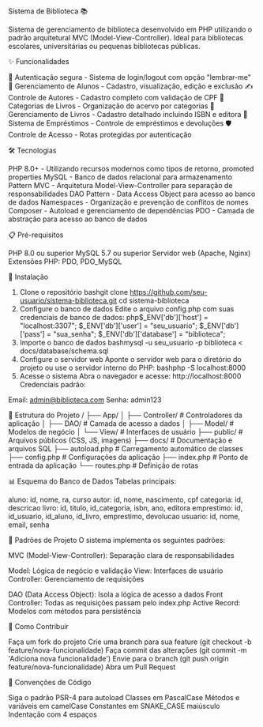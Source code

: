 Sistema de Biblioteca 📚

Sistema de gerenciamento de biblioteca desenvolvido em PHP utilizando o padrão arquitetural MVC (Model-View-Controller). Ideal para bibliotecas escolares, universitárias ou pequenas bibliotecas públicas.

✨ Funcionalidades

🔐 Autenticação segura - Sistema de login/logout com opção "lembrar-me"
👥 Gerenciamento de Alunos - Cadastro, visualização, edição e exclusão
✍️ Controle de Autores - Cadastro completo com validação de CPF
📑 Categorias de Livros - Organização do acervo por categorias
📖 Gerenciamento de Livros - Cadastro detalhado incluindo ISBN e editora
📅 Sistema de Empréstimos - Controle de empréstimos e devoluções
🛡️ Controle de Acesso - Rotas protegidas por autenticação

🛠️ Tecnologias

PHP 8.0+ - Utilizando recursos modernos como tipos de retorno, promoted properties
MySQL - Banco de dados relacional para armazenamento
Pattern MVC - Arquitetura Model-View-Controller para separação de responsabilidades
DAO Pattern - Data Access Object para acesso ao banco de dados
Namespaces - Organização e prevenção de conflitos de nomes
Composer - Autoload e gerenciamento de dependências
PDO - Camada de abstração para acesso ao banco de dados

📋 Pré-requisitos

PHP 8.0 ou superior
MySQL 5.7 ou superior
Servidor web (Apache, Nginx)
Extensões PHP: PDO, PDO_MySQL

🚀 Instalação
1. Clone o repositório
bashgit clone https://github.com/seu-usuario/sistema-biblioteca.git
cd sistema-biblioteca
2. Configure o banco de dados
Edite o arquivo config.php com suas credenciais de banco de dados:
php$_ENV['db']['host'] = "localhost:3307";
$_ENV['db']['user'] = "seu_usuario";
$_ENV['db']['pass'] = "sua_senha";
$_ENV['db']['database'] = "biblioteca";
3. Importe o banco de dados
bashmysql -u seu_usuario -p biblioteca < docs/database/schema.sql
4. Configure o servidor web
Aponte o servidor web para o diretório do projeto ou use o servidor interno do PHP:
bashphp -S localhost:8000
5. Acesse o sistema
Abra o navegador e acesse:
http://localhost:8000
Credenciais padrão:

Email: admin@biblioteca.com
Senha: admin123

📁 Estrutura do Projeto
/
├── App/
│   ├── Controller/     # Controladores da aplicação
│   ├── DAO/            # Camada de acesso a dados
│   ├── Model/          # Modelos de negócio
│   └── View/           # Interfaces de usuário
├── public/             # Arquivos públicos (CSS, JS, imagens)
├── docs/               # Documentação e arquivos SQL
├── autoload.php        # Carregamento automático de classes
├── config.php          # Configurações da aplicação
├── index.php           # Ponto de entrada da aplicação
└── routes.php          # Definição de rotas

📊 Esquema do Banco de Dados
Tabelas principais:

aluno: id, nome, ra, curso
autor: id, nome, nascimento, cpf
categoria: id, descricao
livro: id, titulo, id_categoria, isbn, ano, editora
emprestimo: id, id_usuario, id_aluno, id_livro, emprestimo, devolucao
usuario: id, nome, email, senha

🧩 Padrões de Projeto
O sistema implementa os seguintes padrões:

MVC (Model-View-Controller): Separação clara de responsabilidades

Model: Lógica de negócio e validação
View: Interfaces de usuário
Controller: Gerenciamento de requisições


DAO (Data Access Object): Isola a lógica de acesso a dados
Front Controller: Todas as requisições passam pelo index.php
Active Record: Modelos com métodos para persistência

🤝 Como Contribuir

Faça um fork do projeto
Crie uma branch para sua feature (git checkout -b feature/nova-funcionalidade)
Faça commit das alterações (git commit -m 'Adiciona nova funcionalidade')
Envie para o branch (git push origin feature/nova-funcionalidade)
Abra um Pull Request

📝 Convenções de Código

Siga o padrão PSR-4 para autoload
Classes em PascalCase
Métodos e variáveis em camelCase
Constantes em SNAKE_CASE maiúsculo
Indentação com 4 espaços
